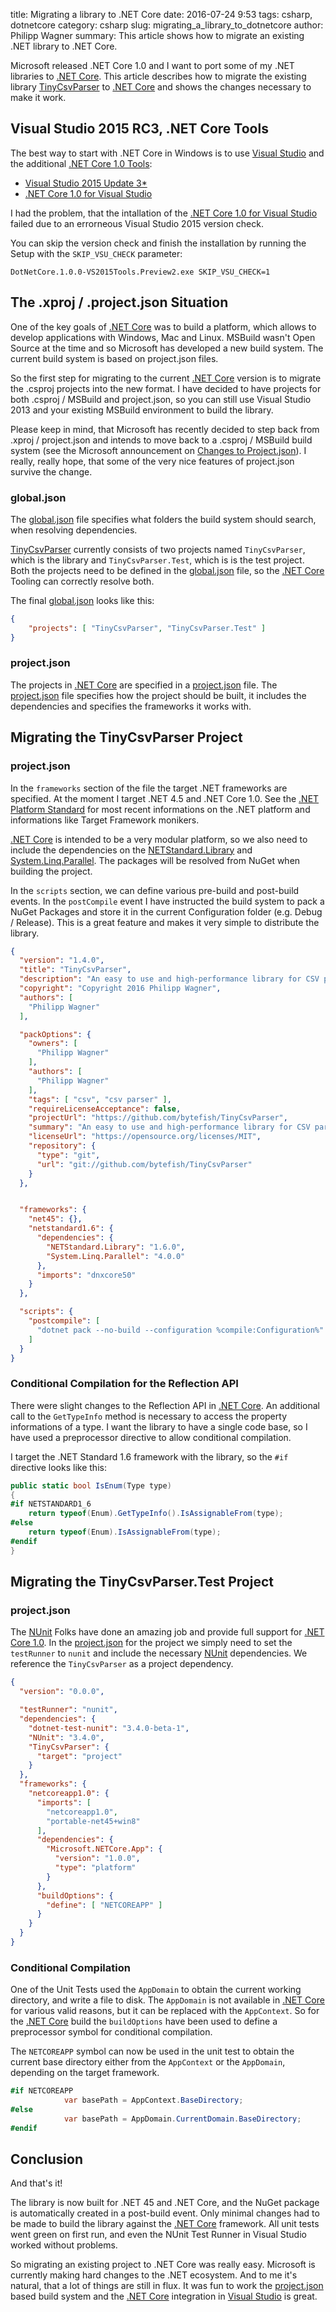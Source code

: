 ﻿title: Migrating a library to .NET Core
date: 2016-07-24 9:53
tags: csharp, dotnetcore
category: csharp
slug: migrating_a_library_to_dotnetcore
author: Philipp Wagner
summary: This article shows how to migrate an existing .NET library to .NET Core.

Microsoft released .NET Core 1.0 and I want to port some of my .NET libraries to [.NET Core]. This article describes how to 
migrate the existing library [TinyCsvParser] to [.NET Core] and shows the changes necessary to make it work.

## Visual Studio 2015 RC3, .NET Core Tools ##

The best way to start with .NET Core in Windows is to use [Visual Studio] and the additional [.NET Core 1.0 Tools]:

* [Visual Studio 2015 Update 3*]
* [.NET Core 1.0 for Visual Studio]

I had the problem, that the intallation of the [.NET Core 1.0 for Visual Studio] failed due to an errorneous Visual Studio 2015 version check. 

You can skip the version check and finish the installation by running the Setup with the ``SKIP_VSU_CHECK`` parameter:

```
DotNetCore.1.0.0-VS2015Tools.Preview2.exe SKIP_VSU_CHECK=1
```

## The .xproj / .project.json Situation ##

One of the key goals of [.NET Core] was to build a platform, which allows to develop applications with Windows, Mac and Linux. 
MSBuild wasn't Open Source at the time and so Microsoft has developed a new build system. The current build system is based on 
project.json files.

So the first step for migrating to the current [.NET Core] version is to migrate the .csproj projects into the new format. I have 
decided to have projects for both .csproj / MSBuild and project.json, so you can still use Visual Studio 2013 and your 
existing MSBuild environment to build the library. 

Please keep in mind, that Microsoft has recently decided to step back from .xproj / project.json and intends to move back to a 
.csproj / MSBuild build system (see the Microsoft announcement on [Changes to Project.json]). I really, really hope, that some 
of the very nice features of project.json survive the change.

### global.json ###

The [global.json] file specifies what folders the build system should search, when resolving dependencies. 

[TinyCsvParser] currently consists of two projects named ``TinyCsvParser``, which is the library and ``TinyCsvParser.Test``, 
which is is the test project. Both the projects need to be defined in the [global.json] file, so the [.NET Core] Tooling can 
correctly resolve both.

The final [global.json] looks like this:

```json
{
    "projects": [ "TinyCsvParser", "TinyCsvParser.Test" ]
}
```

### project.json ###

The projects in [.NET Core] are specified in a [project.json] file. The [project.json] file specifies how the project should 
be built, it includes the dependencies and specifies the frameworks it works with. 

## Migrating the TinyCsvParser Project ##

### project.json ###

In the ``frameworks`` section of the file the target .NET frameworks are specified. At the moment I target 
.NET 4.5 and .NET Core 1.0. See the [.NET Platform Standard] for most recent informations on the .NET platform 
and informations like Target Framework monikers.

[.NET Core] is intended to be a very modular platform, so we also need to include the dependencies on the [NETStandard.Library](https://www.nuget.org/packages/NETStandard.Library/) 
and [System.Linq.Parallel](https://www.nuget.org/packages/System.Linq.Parallel). The packages will be resolved from NuGet when building the project. 

In the ``scripts`` section, we can define various pre-build and post-build events. In the ``postCompile`` event I have instructed 
the build system to pack a NuGet Packages and store it in the current Configuration folder (e.g. Debug / Release). This is a great 
feature and makes it very simple to distribute the library.

```json
{
  "version": "1.4.0",
  "title": "TinyCsvParser",
  "description": "An easy to use and high-performance library for CSV parsing.",
  "copyright": "Copyright 2016 Philipp Wagner",
  "authors": [
    "Philipp Wagner"
  ],

  "packOptions": {
    "owners": [
      "Philipp Wagner"
    ],
    "authors": [
      "Philipp Wagner"
    ],
    "tags": [ "csv", "csv parser" ],
    "requireLicenseAcceptance": false,
    "projectUrl": "https://github.com/bytefish/TinyCsvParser",
    "summary": "An easy to use and high-performance library for CSV parsing.",
    "licenseUrl": "https://opensource.org/licenses/MIT",
    "repository": {
      "type": "git",
      "url": "git://github.com/bytefish/TinyCsvParser"
    }
  },


  "frameworks": {
    "net45": {},
    "netstandard1.6": {
      "dependencies": {
        "NETStandard.Library": "1.6.0",
        "System.Linq.Parallel": "4.0.0"
      },
      "imports": "dnxcore50"
    }
  },

  "scripts": {
    "postcompile": [
      "dotnet pack --no-build --configuration %compile:Configuration%"
    ]
  }
}
```

### Conditional Compilation for the Reflection API ###

There were slight changes to the Reflection API in [.NET Core]. An additional call to the ``GetTypeInfo`` method is necessary 
to access the property informations of a type. I want the library to have a single code base, so I have used a preprocessor 
directive to allow conditional compilation. 

I target the .NET Standard 1.6 framework with the library, so the ``#if`` directive looks like this:

```csharp
public static bool IsEnum(Type type)
{
#if NETSTANDARD1_6
    return typeof(Enum).GetTypeInfo().IsAssignableFrom(type);
#else 
    return typeof(Enum).IsAssignableFrom(type);
#endif
}
```

## Migrating the TinyCsvParser.Test Project ##

### project.json ###

The [NUnit] Folks have done an amazing job and provide full support for [.NET Core 1.0]. In the [project.json] for the project 
we simply need to set the ``testRunner`` to ``nunit`` and include the necessary [NUnit] dependencies. We reference the 
``TinyCsvParser`` as a project dependency.

```json
{
  "version": "0.0.0",

  "testRunner": "nunit",
  "dependencies": {
    "dotnet-test-nunit": "3.4.0-beta-1",
    "NUnit": "3.4.0",
    "TinyCsvParser": {
      "target": "project"
    }
  },
  "frameworks": {
    "netcoreapp1.0": {
      "imports": [
        "netcoreapp1.0",
        "portable-net45+win8"
      ],
      "dependencies": {
        "Microsoft.NETCore.App": {
          "version": "1.0.0",
          "type": "platform"
        }
      },
      "buildOptions": {
        "define": [ "NETCOREAPP" ]
      }
    }
  }
}
```

### Conditional Compilation ###

One of the Unit Tests used the ``AppDomain`` to obtain the current working directory, and write a file to disk. The ``AppDomain`` is 
not available in [.NET Core] for various valid reasons, but it can be replaced with the ``AppContext``. So for the [.NET Core] build 
the ``buildOptions`` have been used to define a preprocessor symbol for conditional compilation.

The ``NETCOREAPP`` symbol can now be used in the unit test to obtain the current base directory either from the ``AppContext`` or the 
``AppDomain``, depending on the target framework.

```csharp
#if NETCOREAPP
            var basePath = AppContext.BaseDirectory;
#else 
            var basePath = AppDomain.CurrentDomain.BaseDirectory;
#endif
```

## Conclusion ##

And that's it! 

The library is now built for .NET 45 and .NET Core, and the NuGet package is automatically created in a post-build event. Only minimal 
changes had to be made to build the library against the [.NET Core] framework. All unit tests went green on first run, and even the 
NUnit Test Runner in Visual Studio worked without problems.

So migrating an existing project to .NET Core was really easy. Microsoft is currently making hard changes to the .NET ecosystem. And to 
me it's natural, that a lot of things are still in flux. It was fun to work the [project.json] based build system and the [.NET Core] 
integration in [Visual Studio] is great.

[.NET Platform Standard]: https://github.com/dotnet/corefx/blob/master/Documentation/architecture/net-platform-standard.md
[TinyCsvParser]: https://github.com/bytefish/TinyCsvParser
[Changes to Project.json]: https://blogs.msdn.microsoft.com/dotnet/2016/05/23/changes-to-project-json/
[project.json]: https://docs.microsoft.com/en-us/dotnet/articles/core/tools/project-json
[global.json]: https://docs.microsoft.com/en-us/dotnet/articles/core/tools/global-json
[NUnit]: http://www.nunit.org
[Visual Studio]: https://www.visualstudio.com/news/releasenotes/vs2015-update3-vs
[Visual Studio 2015 Update 3*]: https://www.visualstudio.com/news/releasenotes/vs2015-update3-vs
[.NET Core 1.0 Tools]: https://go.microsoft.com/fwlink/?LinkId=817245
[.NET Core 1.0 for Visual Studio]: https://go.microsoft.com/fwlink/?LinkId=817245
[.NET Core 1.0]: https://www.microsoft.com/net/core
[.NET Core]: https://www.microsoft.com/net/core